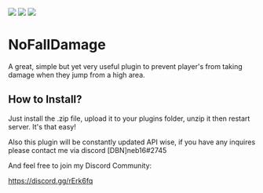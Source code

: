 [![](https://poggit.pmmp.io/shield.state/NoFallDamage)](https://poggit.pmmp.io/p/NoFallDamage)
[![](https://poggit.pmmp.io/shield.api/NoFallDamage)](https://poggit.pmmp.io/p/NoFallDamage)
[![](https://poggit.pmmp.io/shield.dl.total/NoFallDamage)](https://poggit.pmmp.io/p/NoFallDamage)

# NoFallDamage
A great, simple but yet very useful plugin to prevent player's from taking damage when they jump from a high area.

## How to Install?
Just install the .zip file, upload it to your plugins folder, unzip it then restart server. It's that easy!

Also this plugin will be constantly updated API wise, if you have any inquires please contact me via discord
[DBN]neb16#2745

And feel free to join my Discord Community:

https://discord.gg/rErk6fq



